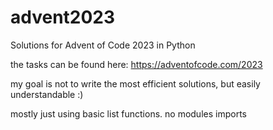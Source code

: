 # advent2023

Solutions for Advent of Code 2023 in Python

the tasks can be found here: https://adventofcode.com/2023

my goal is not to write the most efficient solutions, but easily understandable :)

mostly just using basic list functions. no modules imports
